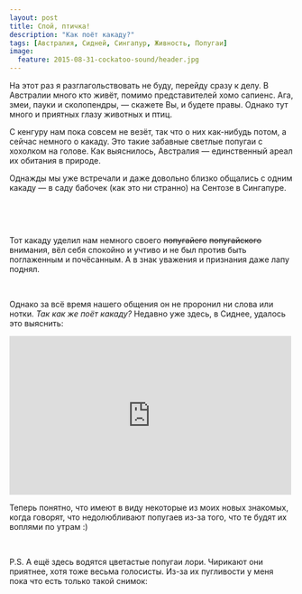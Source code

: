 ```yaml
---
layout: post
title: Спой, птичка!
description: "Как поёт какаду?"
tags: [Австралия, Сидней, Сингапур, Живность, Попугаи]
image:
  feature: 2015-08-31-cockatoo-sound/header.jpg
---
```


На этот раз я разглагольствовать не буду, перейду сразу к делу. В Австралии много кто живёт, помимо представителей хомо сапиенс. Ага, змеи, пауки и сколопендры, — скажете Вы, и будете правы. Однако тут много и приятных глазу животных и птиц.

С кенгуру нам пока совсем не везёт, так что о них как-нибудь потом, а сейчас немного о какаду. Это такие забавные светлые попугаи с хохолком на голове. Как выяснилось, Австралия — единственный ареал их обитания в природе.

<!--more-->

Однажды мы уже встречали и даже довольно близко общались с одним какаду — в саду бабочек (как это ни странно) на Сентозе в Сингапуре.

<figure class="half">    
    <a href="https://farm1.staticflickr.com/769/21033986525_146bd65b28_b.jpg"><img src="https://farm1.staticflickr.com/769/21033986525_146bd65b28_c.jpg" alt=""></a>    
    <a href="https://farm6.staticflickr.com/5675/21033967225_0a6b3a72f6_b.jpg"><img src="https://farm6.staticflickr.com/5675/21033967225_0a6b3a72f6_c.jpg" alt=""></a>
</figure>
<figure class="half">
    <a href="https://farm1.staticflickr.com/746/20412931363_4aca03567a_b.jpg"><img src="https://farm1.staticflickr.com/746/20412931363_4aca03567a_c.jpg" alt=""></a>
    <a href="https://farm1.staticflickr.com/673/21007776556_58f4a54b82_b.jpg"><img src="https://farm1.staticflickr.com/673/21007776556_58f4a54b82_c.jpg" alt=""></a>
</figure>

Тот какаду уделил нам немного своего <del>попугайего</del> <del>попугайского</del> внимания, вёл себя спокойно и учтиво и не был против быть поглаженным и почёсанным. А в знак уважения и признания даже лапу поднял.

<figure class="half">
    <a href="https://farm1.staticflickr.com/676/21024093482_3cfa739d82_b.jpg"><img src="https://farm1.staticflickr.com/676/21024093482_3cfa739d82_c.jpg" alt=""></a>
    <a href="https://farm1.staticflickr.com/606/20847238289_4b5d7d5749_b.jpg"><img src="https://farm1.staticflickr.com/606/20847238289_4b5d7d5749_c.jpg" alt=""></a>
</figure>

Однако за всё время нашего общения он не проронил ни слова или нотки. _Так как же поёт какаду?_ Недавно уже здесь, в Сиднее, удалось это выяснить:

<iframe src="https://player.vimeo.com/video/137746045" width="500" height="281" frameborder="0" webkitallowfullscreen mozallowfullscreen allowfullscreen></iframe>

Теперь понятно, что имеют в виду некоторые из моих новых знакомых, когда говорят, что недолюбливают попугаев из-за того, что те будят их воплями по утрам :)

<figure class="half">
    <a href="https://farm1.staticflickr.com/647/20847248999_8806748f5c_b.jpg"><img src="https://farm1.staticflickr.com/647/20847248999_8806748f5c_c.jpg" alt=""></a>
    <a href="https://farm6.staticflickr.com/5652/20412989273_728226a62d_b.jpg"><img src="https://farm6.staticflickr.com/5652/20412989273_728226a62d_c.jpg" alt=""></a>
</figure>

P.S. А ещё здесь водятся цветастые попугаи лори. Чирикают они приятнее, хотя тоже весьма голосисты. Из-за их пугливости у меня пока что есть только такой снимок:

<figure>
    <a href="https://farm1.staticflickr.com/601/21034081455_e785e1bc85_b.jpg"><img src="https://farm1.staticflickr.com/601/21034081455_e785e1bc85_c.jpg" alt=""></a>
</figure>